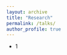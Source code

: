 ```yaml
---
layout: archive
title: "Research"
permalink: /talks/
author_profile: true
---
```






- 1

<!-- Google tag (gtag.js) -->
<script async src="https://www.googletagmanager.com/gtag/js?id=G-5ZH8RB1RV4"></script>
<script>
  window.dataLayer = window.dataLayer || [];
  function gtag(){dataLayer.push(arguments);}
  gtag('js', new Date());

  gtag('config', 'G-5ZH8RB1RV4');
</script>
